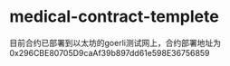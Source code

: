 # medical-contract-templete
目前合约已部署到以太坊的goerli测试网上，合约部署地址为0x296CBE80705D9caAf39b897dd61e598E36756859